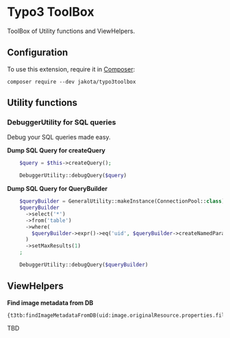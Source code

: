 # Typo3 ToolBox

ToolBox of Utility functions and ViewHelpers.

## Configuration

To use this extension, require it in [Composer](https://getcomposer.org/):

```Shell
composer require --dev jakota/typo3toolbox
```

## Utility functions

### DebuggerUtility for SQL queries

Debug your SQL queries made easy.

**Dump SQL Query for createQuery**

```PHP
    $query = $this->createQuery();

    DebuggerUtility::debugQuery($query)
```

**Dump SQL Query for QueryBuilder**

```PHP
    $queryBuilder = GeneralUtility::makeInstance(ConnectionPool::class)->getConnectionForTable('table')->createQueryBuilder();
    $queryBuilder
      ->select('*')
      ->from('table')
      ->where(
        $queryBuilder->expr()->eq('uid', $queryBuilder->createNamedParameter(123)),
      )
      ->setMaxResults(1)
    ;

    DebuggerUtility::debugQuery($queryBuilder)
```

## ViewHelpers

**Find image metadata from DB**

```Code
{t3tb:findImageMetadataFromDB(uid:image.originalResource.properties.file,language:image.originalResource.properties.sys_language_uid)}
```

TBD

